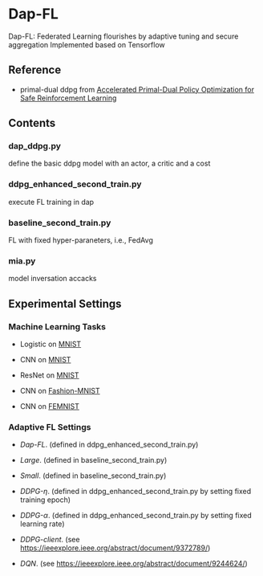 # Dap-FL
Dap-FL: Federated Learning flourishes by adaptive tuning and secure aggregation
Implemented based on Tensorflow

## Reference
- primal-dual ddpg from [Accelerated Primal-Dual Policy Optimization for Safe Reinforcement Learning](https://arxiv.org/abs/1802.06480)

## Contents

### dap_ddpg.py 
define the basic ddpg model with an actor, a critic and a cost

### ddpg_enhanced_second_train.py
execute FL training in dap

### baseline_second_train.py
FL with fixed hyper-paraneters, i.e., FedAvg

### mia.py
model inversation accacks

## Experimental Settings

### Machine Learning Tasks

- Logistic on [MNIST](https://yann.lecun.com/exdb/mnist/)

- CNN on [MNIST](https://yann.lecun.com/exdb/mnist/)

- ResNet on [MNIST](https://yann.lecun.com/exdb/mnist/)

- CNN on [Fashion-MNIST](https://www.kaggle.com/datasets/zalando-research/fashionmnist)

- CNN on [FEMNIST](https://leaf.cmu.edu/)

### Adaptive FL Settings

- *Dap-FL*. (defined in ddpg_enhanced_second_train.py)

- *Large*. (defined in baseline_second_train.py)

- *Small*. (defined in baseline_second_train.py)

- *DDPG-*$\eta$. (defined in ddpg_enhanced_second_train.py by setting fixed training epoch)

- *DDPG-*$\alpha$. (defined in ddpg_enhanced_second_train.py by setting fixed learning rate)

- *DDPG-client*. (see https://ieeexplore.ieee.org/abstract/document/9372789/)

- *DQN*. (see https://ieeexplore.ieee.org/abstract/document/9244624/)
